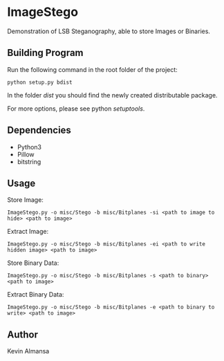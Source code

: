 # ImageStego
Demonstration of LSB Steganography, able to store Images or Binaries.

## Building Program
Run the following command in the root folder of the project:
```
python setup.py bdist
```

In the folder *dist* you should find the newly created distributable package.

For more options, please see python *setuptools*.

## Dependencies
* Python3
* Pillow
* bitstring

## Usage

Store Image: 
```
ImageStego.py -o misc/Stego -b misc/Bitplanes -si <path to image to hide> <path to image>
```
Extract Image: 
```
ImageStego.py -o misc/Stego -b misc/Bitplanes -ei <path to write hidden image> <path to image>
```
Store Binary Data: 
```
ImageStego.py -o misc/Stego -b misc/Bitplanes -s <path to binary> <path to image>
```
Extract Binary Data:
```
ImageStego.py -o misc/Stego -b misc/Bitplanes -e <path to binary to write> <path to image>
```

## Author
Kevin Almansa
